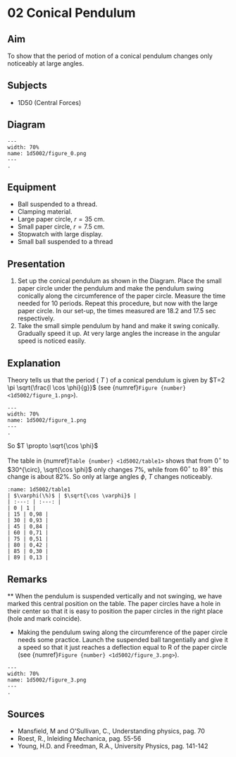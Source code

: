# 02 Conical Pendulum 
    
## Aim   
To show that the period of motion of a conical pendulum changes only noticeably at large angles.    
  
## Subjects   
* 1D50 (Central Forces)   

## Diagram
   
```{figure} figures/figure_0.png  
---  
width: 70%  
name: 1d5002/figure_0.png  
---  
.
``` 

## Equipment
- Ball suspended to a thread.
- Clamping material.
- Large paper circle,  $r = 35 \mathrm{~cm}$.
- Small paper circle,  $r = 7.5 \mathrm{~cm}$.
- Stopwatch with large display.
- Small ball suspended to a thread
     
  
## Presentation   
 1. Set up the conical pendulum as shown in the Diagram. Place the small paper circle under the pendulum and make the pendulum swing conically along the circumference of the paper circle. Measure the time needed for 10 periods. Repeat this procedure, but now with the large paper circle. In our set-up, the times measured are 18.2 and 17.5 sec respectively. 
 2. Take the small simple pendulum by hand and make it swing conically. Gradually speed it up. At very large angles the increase in the angular speed is noticed easily.   
  
## Explanation   
Theory tells us that the period ( $T$ ) of a conical pendulum is given by $T=2 \pi \sqrt{\frac{l \cos \phi}{g}}$ (see {numref}`Figure {number} <1d5002/figure_1.png>`). 

```{figure} figures/figure_1.png  
---  
width: 70%  
name: 1d5002/figure_1.png  
---  
. 
```

So $T \propto \sqrt{\cos \phi}$
  
The table in {numref}`Table {number} <1d5002/table1>` shows that from $0^{\circ}$ to $30^{\circ}, \sqrt{\cos \phi}$ only changes $7 \%$, while from $60^{\circ}$ to $89^{\circ}$ this change is about $82 \%$. So only at large angles $\phi$, $T$ changes noticeably.

```{table} table
:name: 1d5002/table1
| $\varphi(\%)$ | $\sqrt{\cos \varphi}$ |
| :---: | :---: |
| 0 | 1 |
| 15 | 0,98 |
| 30 | 0,93 |
| 45 | 0,84 |
| 60 | 0,71 |
| 75 | 0,51 |
| 80 | 0,42 |
| 85 | 0,30 |
| 89 | 0,13 |
```

## Remarks
**  When the pendulum is suspended vertically and not swinging, we have marked this central position on the table. The paper circles have a hole in their center so that it is easy to position the paper circles in the right place (hole and mark coincide). 
 *  Making the pendulum swing along the circumference of the paper circle needs some practice. Launch the suspended ball tangentially and give it a speed so that it just reaches a deflection equal to R of the paper circle (see {numref}`Figure {number} <1d5002/figure_3.png>`).    

```{figure} figures/figure_3.png  
---  
width: 70%  
name: 1d5002/figure_3.png  
---  
.
```

## Sources
 *  Mansfield, M and O'Sullivan, C., Understanding physics, pag. 70 
 *  Roest, R., Inleiding Mechanica, pag. 55-56 
 *  Young, H.D. and Freedman, R.A., University Physics, pag. 141-142
  